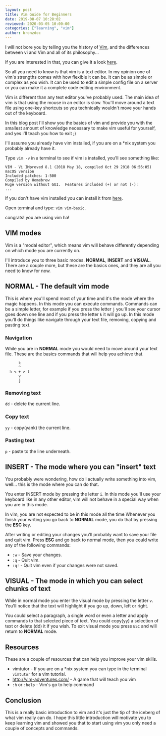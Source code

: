 ```yaml
---
layout: post
title: Vim Guide for Beginners
date: 2019-08-07 10:28:02
reviewed: 2020-03-05 10:00:00
categories: ["learning", "vim"]
author: bronzdoc
---
```


I will not bore you by telling you the history of [Vim](https://github.com/vim/vim), and the differences between vi and Vim and all of its philosophy...

If you are interested in that, you can give it a look [here](https://en.wikipedia.org/wiki/Vim_(text_editor)).

<!--more-->

So all you need to know is that vim is a text editor. In my opinion one of vim's strengths comes with how flexible it can be. It can be as simple or complex as you wish. It can be used to edit a simple config file on a server or you can make it a complete code editing environment.

Vim is different than any text editor you've probably used. The main idea of vim is that using the mouse in an editor is slow.
You'll move around a text file using one-key shortcuts so you technically wouldn't move your hands out of the keyboard.

In this blog post I'll show you the basics of vim and provide you with the smallest amount of knowledge necessary to make vim useful for yourself, and yes I'll teach you how to exit ;)

I'll assume you already have vim installed, if you are on a \*nix system you probably already have it.

Type `vim -v` in a terminal to see if vim is installed, you'll see something like:

```
VIM - Vi IMproved 8.1 (2018 May 18, compiled Oct 29 2018 06:56:05)
macOS version
Included patches: 1-500
Compiled by Homebrew
Huge version without GUI.  Features included (+) or not (-):
...
```

If you don't have vim installed you can install it from [here](https://www.vim.org/download.php).

Open terminal and type: `vim vim-basic`.

congrats! you are using vim ha!

## VIM modes
Vim is a "modal editor", which means vim will behave differently depending on which mode you are currently on.

I'll introduce you to three basic modes. **NORMAL**, **INSERT** and **VISUAL**. There are a couple more, but these are the basics ones, and they are all you need to know for now.


## NORMAL - The default vim mode

This is where you'll spend most of your time and it's the mode where the magic happens. In this mode you can execute commands.
Commands can be a simple letter, for example if you press the letter `j` you'll see your cursor goes down one line and if you press the letter `k` it will go up.
In this mode you'll do things like navigate through your text file, removing, copying and pasting text.

### Navigation
While you are in **NORMAL** mode you would need to move around your text file. These are the basics commands that will help you achieve that.

```
      k
      ^
  h < + > l
      v
      j
```

### Removing text
  `dd` - delete the current line.

### Copy text
  `yy` - copy(yank) the current line.

### Pasting text
  `p`  - paste to the line underneath.


## INSERT - The mode where you can "insert" text
  You probably were wondering, how do I actually write something into vim, well... this is the mode where you can do that.

  You enter INSERT mode by pressing the letter `i`. In this mode you'll use your keyboard like in any other editor, vim will not behave in a special way when you are in this mode.

  In vim, you are not expected to be in this mode all the time Whenever you finish your writing you go back to **NORMAL** mode, you do that by pressing the **ESC** key.

  After writing or editing your changes you'll probably want to save your file and quit vim.
  Press **ESC** and go back to normal mode, then you could write any of the following commands:

  * `:w`  - Save your changes.
  * `:q`  - Quit vim.
  * `:q!` - Quit vim even if your changes were not saved.


## VISUAL - The mode in which you can select chunks of text
 While in normal mode you enter the visual mode by pressing the letter `v`. You'll notice that the text will highlight if you go up, down, left or right.

 You could select a paragraph, a single word or even a letter and apply commands to that selected piece of text. You could copy(yy) a selection of text or delete (dd) it if you wish. To exit visual mode you press `ESC` and will return to **NORMAL** mode.


## Resources
 These are a couple of resources that can help you improve your vim skills.

  * vimtutor                   - If you are on a \*nix system you can type in the terminal `vimtutor` for a vim tutorial.
  * http://vim-adventures.com/ - A game that will teach you vim
  * `:h` or `:help`                   - Vim's go to help command


## Conclusion
 This is a really basic introduction to vim and it's just the tip of the iceberg of what vim really can do. I hope this little introduction will motivate you to keep learning vim and showed you that to start using vim you only need a couple of concepts and commands.
